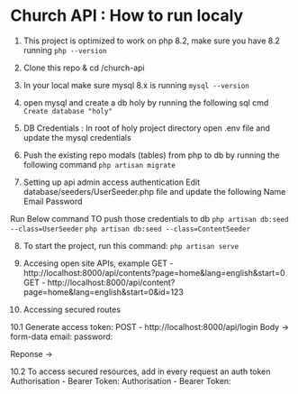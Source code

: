 
# Church API : How to run localy

1. This project is optimized to work on php 8.2, make sure you have 8.2 running
`php --version`

2. Clone this repo & cd /church-api

3. In your local make sure mysql 8.x is running
`mysql --version`

4. open mysql and create a db holy by running the following sql cmd
`Create database "holy"`

5. DB Credentials : In root of holy project directory open .env file and update the mysql credentials

6. Push the existing repo modals (tables) from php to db by running the following command
`php artisan migrate`

7. Setting up api admin access authentication
    Edit database/seeders/UserSeeder.php file and update the following
    Name <Your Email>
    Email <Your Email>
    Password <ANY YOUR PASSWORD FOR API ACCESS>

Run Below command TO push those credentials to db
    `php artisan db:seed --class=UserSeeder`
    `php artisan db:seed --class=ContentSeeder`

8. To start the project, run this command:
`php artisan serve`


9. Accesing open site APIs, example
GET - http://localhost:8000/api/contents?page=home&lang=english&start=0
GET - http://localhost:8000/api/content?page=home&lang=english&start=0&id=123

10. Accessing secured routes

10.1 Generate access token:
POST - http://localhost:8000/api/login
Body -> form-data
    email: <Your Email>
    password: <YOUR PASSWORD>

Reponse -> <token string>

10.2 To access secured resources, add in every request an auth token
    Authorisation - Bearer Token: <ADD GENERATED TOKEN>
	Authorisation - Bearer Token: <ADD GENERATED TOKEN>



